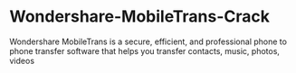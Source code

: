 # Wondershare-MobileTrans-Crack
Wondershare MobileTrans is a secure, efficient, and professional phone to phone transfer software that helps you transfer contacts, music, photos, videos

